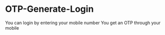 # OTP-Generate-Login
You can login by entering your mobile number
You get an OTP through your mobile
